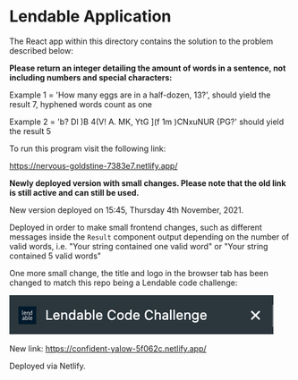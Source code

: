 # Lendable Application

The React app within this directory contains the solution to the problem described below:

**Please return an integer detailing the amount of words in a sentence, not including numbers and special characters:**

Example 1 = 'How many eggs are in a half-dozen, 13?', should yield the result 7, hyphened words count as one

Example 2 = 'b? Dl )B 4(V! A. MK, YtG ](f 1m )CNxuNUR {PG?' should yield the result 5

To run this program visit the following link: 

https://nervous-goldstine-7383e7.netlify.app/

**Newly deployed version with small changes. Please note that the old link is still active and can still be used.**

New version deployed on 15:45, Thursday 4th November, 2021. 

Deployed in order to make small frontend changes, such as different messages inside the `Result` component output depending on the number of valid words, i.e. "Your string contained one valid word" or "Your string contained 5 valid words"

One more small change, the title and logo in the browser tab has been changed to match this repo being a Lendable code challenge:

![alt text](/logo-screenshot.png)

New link: https://confident-yalow-5f062c.netlify.app/

Deployed via Netlify.